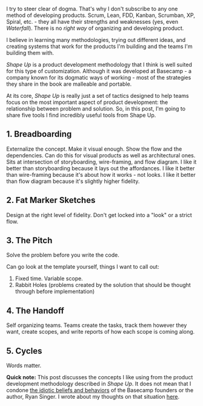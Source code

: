 I try to steer clear of dogma. That's why I don't subscribe to any one method of developing products. Scrum, Lean, FDD, Kanban, Scrumban, XP, Spiral, etc. - they all have their strengths and weaknesses (yes, even *Waterfall*). There is no *right way* of organizing and developing product. 

I believe in learning many methodologies, trying out different ideas, and creating systems that work for the products I'm building and the teams I'm building them with.

*Shape Up* is a product development methodology that I think is well suited for this type of customization. Although it was developed at Basecamp - a company known for its dogmatic ways of working - most of the strategies they share in the book are malleable and portable.

At its core, *Shape Up* is really just a set of tactics designed to help teams focus on the most important aspect of product development: the relationship between problem and solution. So, in this post, I'm going to share five tools I find incredibly useful tools from Shape Up.

## 1. Breadboarding
Externalize the concept. Make it visual enough. Show the flow and the dependencies. Can do this for visual products as well as architectural ones. Sits at intersection of storyboarding, wire-framing, and flow diagram. I like it better than storyboarding because it lays out the affordances. I like it better than wire-framing because it's about how it works - not looks. I like it better than flow diagram because it's slightly higher fidelity.

## 2. Fat Marker Sketches
Design at the right level of fidelity. Don't get locked into a "look" or a strict flow.

## 3. The Pitch
Solve the problem before you write the code.

Can go look at the template yourself, things I want to call out:
1. Fixed time. Variable scope.
2. Rabbit Holes (problems created by the solution that should be thought through before implementation)

## 4. The Handoff 
Self organizing teams. Teams create the tasks, track them however they want, create scopes, and write reports of how each scope is coming along.

## 5. Cycles
Words matter.



**Quick note:** This post discusses the concepts I like using from the product development methodology described in *Shape Up*. It does not mean that I condone [the idiotic beliefs and behaviors](https://www.theverge.com/2021/5/3/22418208/basecamp-all-hands-meeting-employee-resignations-buyouts-implosion) of the Basecamp founders or the author, Ryan Singer. I wrote about my thoughts on that situation [here](https://join.lumastic.com/stories/social-impact).